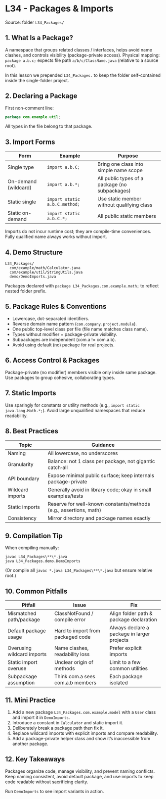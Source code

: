 # L34 - Packages & Imports

Source: folder `L34_Packages/`

## 1. What Is a Package?
A namespace that groups related classes / interfaces, helps avoid name clashes, and controls visibility (package-private access). Physical mapping: `package a.b.c;` expects file path `a/b/c/ClassName.java` (relative to a source root).

In this lesson we prepended `L34_Packages.` to keep the folder self-contained inside the single-folder project.

## 2. Declaring a Package
First non-comment line:
```java
package com.example.util;
```
All types in the file belong to that package.

## 3. Import Forms
| Form | Example | Purpose |
|------|---------|---------|
| Single type | `import a.b.C;` | Bring one class into simple name scope |
| On-demand (wildcard) | `import a.b.*;` | All public types of a package (no subpackages) |
| Static single | `import static a.b.C.method;` | Use static member without qualifying class |
| Static on-demand | `import static a.b.C.*;` | All public static members |

Imports do not incur runtime cost; they are compile-time conveniences. Fully qualified name always works without import.

## 4. Demo Structure
```
L34_Packages/
  com/example/math/Calculator.java
  com/example/util/StringUtils.java
  demo/DemoImports.java
```
Packages declared with `package L34_Packages.com.example.math;` to reflect nested folder prefix.

## 5. Package Rules & Conventions
- Lowercase, dot-separated identifiers.
- Reverse domain name pattern (`com.company.project.module`).
- One public top-level class per file (file name matches class name).
- Types without modifier = package-private visibility.
- Subpackages are independent (com.a != com.a.b).
- Avoid using default (no) package for real projects.

## 6. Access Control & Packages
Package-private (no modifier) members visible only inside same package. Use packages to group cohesive, collaborating types.

## 7. Static Imports
Use sparingly for constants or utility methods (e.g., `import static java.lang.Math.*;`). Avoid large unqualified namespaces that reduce readability.

## 8. Best Practices
| Topic | Guidance |
|-------|----------|
| Naming | All lowercase, no underscores |
| Granularity | Balance: not 1 class per package, not gigantic catch‑all |
| API boundary | Expose minimal public surface; keep internals package-private |
| Wildcard imports | Generally avoid in library code; okay in small examples/tests |
| Static imports | Reserve for well-known constants/methods (e.g., assertions, math) |
| Consistency | Mirror directory and package names exactly |

## 9. Compilation Tip
When compiling manually:
```pwsh
javac L34_Packages\**\*.java
java L34_Packages.demo.DemoImports
```
(Or compile all `javac *.java L34_Packages\**\*.java` but ensure relative root.)

## 10. Common Pitfalls
| Pitfall | Issue | Fix |
|---------|------|-----|
| Mismatched path/package | ClassNotFound / compile error | Align folder path & package declaration |
| Default package usage | Hard to import from packaged code | Always declare a package in larger projects |
| Overusing wildcard imports | Name clashes, readability loss | Prefer explicit imports |
| Static import overuse | Unclear origin of methods | Limit to a few common utilities |
| Subpackage assumption | Think com.a sees com.a.b members | Each package isolated |

## 11. Mini Practice
1. Add a new package `L34_Packages.com.example.model` with a `User` class and import it in `DemoImports`.
2. Introduce a constant in `Calculator` and static import it.
3. Deliberately break a package path then fix it.
4. Replace wildcard imports with explicit imports and compare readability.
5. Add a package-private helper class and show it’s inaccessible from another package.

## 12. Key Takeaways
Packages organize code, manage visibility, and prevent naming conflicts. Keep naming consistent, avoid default package, and use imports to keep code readable without sacrificing clarity.

Run `DemoImports` to see import variants in action.
